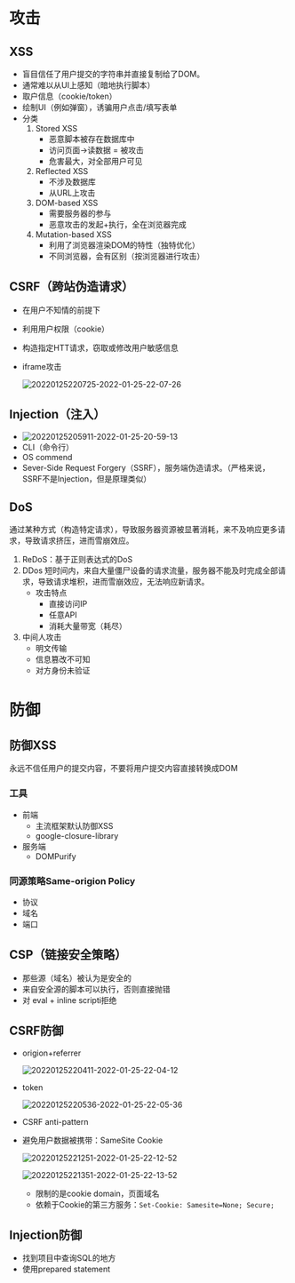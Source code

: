 # 攻击
## XSS
- 盲目信任了用户提交的字符串并直接复制给了DOM。
- 通常难以从UI上感知（暗地执行脚本）
- 取户信息（cookie/token）
- 绘制UI（例如弹窗），诱骗用户点击/填写表单
- 分类
  1. Stored XSS
       - 恶意脚本被存在数据库中
      - 访问页面->读数据 = 被攻击
      - 危害最大，对全部用户可见
  2. Reflected XSS
      - 不涉及数据库
      - 从URL上攻击
  3. DOM-based XSS
      - 需要服务器的参与
      - 恶意攻击的发起+执行，全在浏览器完成
  4. Mutation-based XSS
      - 利用了浏览器渲染DOM的特性（独特优化）
      - 不同浏览器，会有区别（按浏览器进行攻击）
## CSRF（跨站伪造请求）
- 在用户不知情的前提下
- 利用用户权限（cookie）
- 构造指定HTT请求，窃取或修改用户敏感信息
- iframe攻击
  
  ![20220125220725-2022-01-25-22-07-26](http://lengyuewusheng-blog.oss-cn-beijing.aliyuncs.com/blog/20220125220725-2022-01-25-22-07-26.png)
## Injection（注入）
- ![20220125205911-2022-01-25-20-59-13](http://lengyuewusheng-blog.oss-cn-beijing.aliyuncs.com/blog/20220125205911-2022-01-25-20-59-13.png)
- CLI（命令行）
- OS commend
- Sever-Side Request Forgery（SSRF），服务端伪造请求。（严格来说，SSRF不是Injection，但是原理类似）
## DoS
通过某种方式（构造特定请求），导致服务器资源被显著消耗，来不及响应更多请求，导致请求挤压，进而雪崩效应。
1. ReDoS：基于正则表达式的DoS
2. DDos
   短时间内，来自大量僵尸设备的请求流量，服务器不能及时完成全部请求，导致请求堆积，进而雪崩效应，无法响应新请求。
   - 攻击特点
     - 直接访问IP
     - 任意API
     - 消耗大量带宽（耗尽）
3. 中间人攻击
   - 明文传输
   - 信息篡改不可知
   - 对方身份未验证
# 防御
## 防御XSS
永远不信任用户的提交内容，不要将用户提交内容直接转换成DOM
### 工具
- 前端
  - 主流框架默认防御XSS
  - google-closure-library
- 服务端
  - DOMPurify
### 同源策略Same-origion Policy
- 协议
- 域名
- 端口
## CSP（链接安全策略）
- 那些源（域名）被认为是安全的
- 来自安全源的脚本可以执行，否则直接抛错
- 对 eval + inline scripti拒绝
## CSRF防御
- origion+referrer

    ![20220125220411-2022-01-25-22-04-12](http://lengyuewusheng-blog.oss-cn-beijing.aliyuncs.com/blog/20220125220411-2022-01-25-22-04-12.png)
- token
  
  ![20220125220536-2022-01-25-22-05-36](http://lengyuewusheng-blog.oss-cn-beijing.aliyuncs.com/blog/20220125220536-2022-01-25-22-05-36.png)
- CSRF anti-pattern
- 避免用户数据被携带：SameSite Cookie
  
  ![20220125221251-2022-01-25-22-12-52](http://lengyuewusheng-blog.oss-cn-beijing.aliyuncs.com/blog/20220125221251-2022-01-25-22-12-52.png)
  
  ![20220125221351-2022-01-25-22-13-52](http://lengyuewusheng-blog.oss-cn-beijing.aliyuncs.com/blog/20220125221351-2022-01-25-22-13-52.png)
  - 限制的是cookie domain，页面域名
  - 依赖于Cookie的第三方服务：`Set-Cookie: Samesite=None; Secure;`
## Injection防御
- 找到项目中查询SQL的地方
- 使用prepared statement